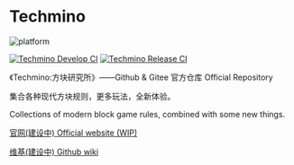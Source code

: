 # Techmino

![platform](https://img.shields.io/badge/platform-windows%20%7C%20linux%20%7C%20android%20%7C%20macos%20%7C%20ios-brightgreen.svg)

[![Techmino Develop CI](https://github.com/26F-Studio/Techmino/actions/workflows/dev.yml/badge.svg)](https://github.com/26F-Studio/Techmino/actions/workflows/dev.yml) [![Techmino Release CI](https://github.com/26F-Studio/Techmino/actions/workflows/release.yml/badge.svg)](https://github.com/26F-Studio/Techmino/actions/workflows/release.yml)

《Techmino:方块研究所》——Github & Gitee 官方仓库 Official Repository

集合各种现代方块规则，更多玩法，全新体验。

Collections of modern block game rules, combined with some new things.

[官网(建设中) Official website (WIP)](http://home.techmino.org)

[维基(建设中) Github wiki](https://github.com/26F-Studio/Techmino/wiki)